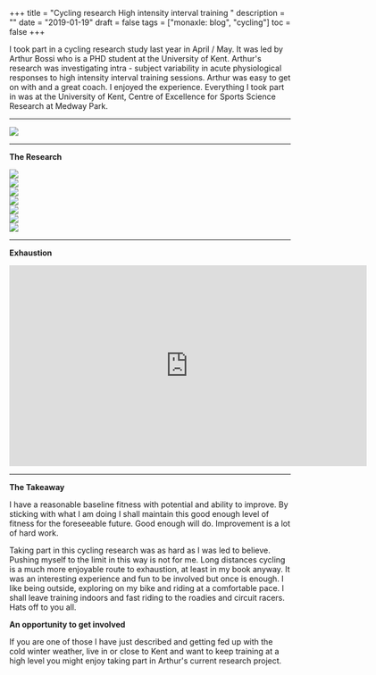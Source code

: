 +++
title = "Cycling research  High intensity interval training "
description = ""
date = "2019-01-19"
draft = false
tags = ["monaxle: blog", "cycling"]
toc = false
+++

I took part in a cycling research study last year in April / May. It was led by Arthur Bossi who is a PHD student at the University of Kent. Arthur's research was investigating intra - subject variability in acute physiological responses to high intensity interval training sessions. Arthur was easy to get on with and a great coach. I enjoyed the experience. Everything I took part in was at the University of Kent, Centre of Excellence for Sports Science Research at Medway Park.

---
<img style="display:block;margin:auto" src="https://i.ibb.co/wF6xZ2fL/Screenshot-from-2025-03-20-08-02-40.png">

---

**The Research**

<img style="display:block;margin:auto" src="https://i.ibb.co/5WYYTMMS/Screenshot-from-2025-02-01-21-51-17.png">
<img style="display:block;margin:auto" src="https://i.ibb.co/KxtpqN6D/Screenshot-from-2025-02-01-21-52-34.png">
<img style="display:block;margin:auto" src="https://i.ibb.co/N2rpPWjN/Screenshot-from-2025-02-01-21-53-12.png">
<img style="display:block;margin:auto" src="https://i.ibb.co/TB5Ph1sc/Screenshot-from-2025-02-01-21-53-37.png">
<img style="display:block;margin:auto" src="https://i.ibb.co/QFYpbP0G/Screenshot-from-2025-02-01-21-54-03.png">
<img style="display:block;margin:auto" src="https://i.ibb.co/m5LrSpDm/Screenshot-from-2025-02-01-21-54-36.png">
<img style="display:block;margin:auto" src="https://i.ibb.co/ycWwbktS/Screenshot-from-2025-02-01-21-55-15.png">

---

**Exhaustion**

<iframe title="vimeo-player" src="https://player.vimeo.com/video/1052651410?h=0762d5a681" width="640" height="360" frameborder="0" allowfullscreen style="display: block; margin: 0 auto;"></iframe>

---

**The Takeaway**

I have a reasonable baseline fitness with potential and ability to improve. By sticking with what I am doing I shall maintain this good enough level of fitness for the foreseeable future. Good enough will do. Improvement is a lot of hard work. 

Taking part in this cycling research was as hard as I was led to believe. Pushing myself to the limit in this way is not for me. Long distances cycling is a much more enjoyable route to exhaustion, at least in my book anyway. It was an interesting experience and fun to be involved but once is enough. I like being outside, exploring on my bike and riding at a comfortable pace. I shall leave training indoors and fast riding to the roadies and circuit racers. Hats off to you all. 

**An opportunity to get involved**

If you are one of those I have just described and getting fed up with the cold winter weather, live in or close to Kent and want to keep training at a high level you might enjoy taking part in Arthur's current research project.